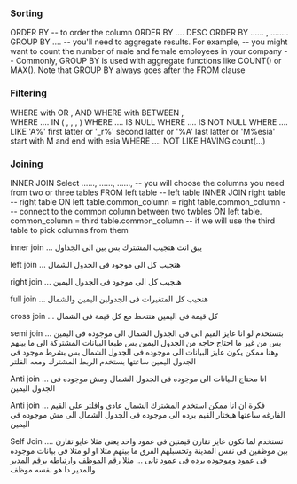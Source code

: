 ### Sorting 

ORDER BY -- to order the column 
ORDER BY .... DESC 
ORDER BY ...... , ........
GROUP BY .... -- you'll need to aggregate results. For example,
              --  you might want to count the number of male and female employees in your company
              -- Commonly, GROUP BY is used with aggregate functions like COUNT() or MAX(). Note that GROUP BY always goes after the FROM clause

### Filtering 

WHERE with OR , AND 
WHERE with BETWEEN    ,      
WHERE .... IN (  ,   ,   ,   ) 
WHERE .... IS NULL 
WHERE .... IS NOT NULL 
WHERE .... LIKE 'A%' first latter or '_r%' second latter or '%A' last latter or 'M%esia' start with M and end with esia
WHERE .... NOT LIKE 
HAVING count(...) 


### Joining 

INNER JOIN 
Select ......, ......, ......,  -- you will choose the columns you need from two or three tables 
FROM left table                 -- left table 
INNER JOIN right table          -- right table 
  ON left table.common_column = right table.common_column   --- connect to the common column between two twbles 
  ON left table. common_column = third table.common_column  -- if we will use the third table to pick columns from them 

inner join ... يبق انت هتجيب المشترك بس بين الى الجداول 

left join ... هتجيب كل الى موجود فى الجدول الشمال 

right join ... هنجيب كل الى موجود فى الجدول اليمين 

full join ... هنجيب كل المتغيرات فى الجدولين اليمين والشمال 

cross join ... كل قيمة فى اليمين هتتحط مع كل قيمة فى الشمال 

semi join ...  بتستخدم لو انا عايز القيم الى فى الجدول الشمال الى موجوده فى اليمين بس من غير ما احتاج حاجه من الجدول اليمين بس طبعا البيانات المشتركة الى ما بينهم 
             وهنا ممكن يكون عايز البيانات الى موجوده فى الجدول الشمال بس بشرط موجود فى الجدول اليمين ساعتها بستخدم الربط المشترك ومعه الفلتر 


Anti join ... انا محتاج البيانات الى موجوده فى الجدول الشمال ومش موجوده فى الجدول اليمين

Anti join ... فكرة ان انا ممكن استخدم المشترك الشمال عادى وافلتر على القيم الفارغه ساعتها هيختار القيم برده الى موجوده فى الجدول الشمال الى مش موجوده فى اليمين
            

Self Join .... تستخدم لما تكون عايز تقارن قيمتين فى عمود واحد يعنى مثلا عايو  تقارن بين موظفين فى نفس المدينة وتحسبلهم الفرق ما بينهم مثلا 
                 او لو مثلا فى بيانات موجوده فى عمود وموجوده برده فى عمود تانى ... مثلا رقم الموظف وارتباطه برقم المدير والمدير دا هو نفسه موظف 

